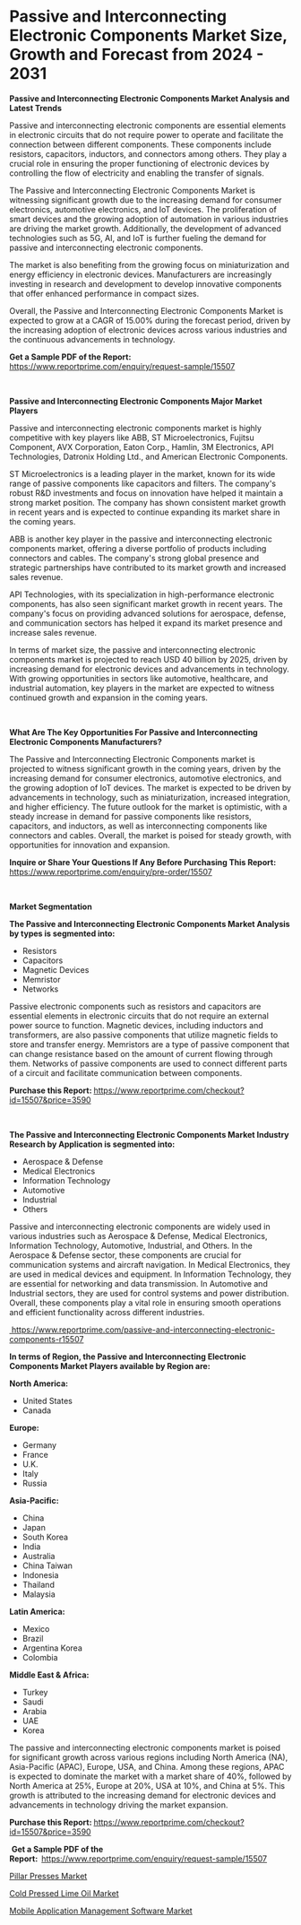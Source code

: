 <p><h1>Passive and Interconnecting Electronic Components Market Size, Growth and Forecast from 2024 - 2031</h1></p><p><strong>Passive and Interconnecting Electronic Components Market Analysis and Latest Trends</strong></p>
<p><p>Passive and interconnecting electronic components are essential elements in electronic circuits that do not require power to operate and facilitate the connection between different components. These components include resistors, capacitors, inductors, and connectors among others. They play a crucial role in ensuring the proper functioning of electronic devices by controlling the flow of electricity and enabling the transfer of signals.</p><p>The Passive and Interconnecting Electronic Components Market is witnessing significant growth due to the increasing demand for consumer electronics, automotive electronics, and IoT devices. The proliferation of smart devices and the growing adoption of automation in various industries are driving the market growth. Additionally, the development of advanced technologies such as 5G, AI, and IoT is further fueling the demand for passive and interconnecting electronic components.</p><p>The market is also benefiting from the growing focus on miniaturization and energy efficiency in electronic devices. Manufacturers are increasingly investing in research and development to develop innovative components that offer enhanced performance in compact sizes.</p><p>Overall, the Passive and Interconnecting Electronic Components Market is expected to grow at a CAGR of 15.00% during the forecast period, driven by the increasing adoption of electronic devices across various industries and the continuous advancements in technology.</p></p>
<p><strong>Get a Sample PDF of the Report:&nbsp;</strong> <a href="https://www.reportprime.com/enquiry/request-sample/15507">https://www.reportprime.com/enquiry/request-sample/15507</a></p>
<p>&nbsp;</p>
<p><strong>Passive and Interconnecting Electronic Components Major Market Players</strong></p>
<p><p>Passive and interconnecting electronic components market is highly competitive with key players like ABB, ST Microelectronics, Fujitsu Component, AVX Corporation, Eaton Corp., Hamlin, 3M Electronics, API Technologies, Datronix Holding Ltd., and American Electronic Components.</p><p>ST Microelectronics is a leading player in the market, known for its wide range of passive components like capacitors and filters. The company's robust R&D investments and focus on innovation have helped it maintain a strong market position. The company has shown consistent market growth in recent years and is expected to continue expanding its market share in the coming years.</p><p>ABB is another key player in the passive and interconnecting electronic components market, offering a diverse portfolio of products including connectors and cables. The company's strong global presence and strategic partnerships have contributed to its market growth and increased sales revenue.</p><p>API Technologies, with its specialization in high-performance electronic components, has also seen significant market growth in recent years. The company's focus on providing advanced solutions for aerospace, defense, and communication sectors has helped it expand its market presence and increase sales revenue.</p><p>In terms of market size, the passive and interconnecting electronic components market is projected to reach USD 40 billion by 2025, driven by increasing demand for electronic devices and advancements in technology. With growing opportunities in sectors like automotive, healthcare, and industrial automation, key players in the market are expected to witness continued growth and expansion in the coming years.</p></p>
<p>&nbsp;</p>
<p><strong>What Are The Key Opportunities For Passive and Interconnecting Electronic Components Manufacturers?</strong></p>
<p><p>The Passive and Interconnecting Electronic Components market is projected to witness significant growth in the coming years, driven by the increasing demand for consumer electronics, automotive electronics, and the growing adoption of IoT devices. The market is expected to be driven by advancements in technology, such as miniaturization, increased integration, and higher efficiency. The future outlook for the market is optimistic, with a steady increase in demand for passive components like resistors, capacitors, and inductors, as well as interconnecting components like connectors and cables. Overall, the market is poised for steady growth, with opportunities for innovation and expansion.</p></p>
<p><strong>Inquire or Share Your Questions If Any Before Purchasing This Report:</strong> <a href="https://www.reportprime.com/enquiry/pre-order/15507">https://www.reportprime.com/enquiry/pre-order/15507</a></p>
<p>&nbsp;</p>
<p><strong>Market Segmentation</strong></p>
<p><strong>The Passive and Interconnecting Electronic Components Market Analysis by types is segmented into:</strong></p>
<p><ul><li>Resistors</li><li>Capacitors</li><li>Magnetic Devices</li><li>Memristor</li><li>Networks</li></ul></p>
<p><p>Passive electronic components such as resistors and capacitors are essential elements in electronic circuits that do not require an external power source to function. Magnetic devices, including inductors and transformers, are also passive components that utilize magnetic fields to store and transfer energy. Memristors are a type of passive component that can change resistance based on the amount of current flowing through them. Networks of passive components are used to connect different parts of a circuit and facilitate communication between components.</p></p>
<p><strong>Purchase this Report:&nbsp;</strong><a href="https://www.reportprime.com/checkout?id=15507&price=3590">https://www.reportprime.com/checkout?id=15507&price=3590</a></p>
<p>&nbsp;</p>
<p><strong>The Passive and Interconnecting Electronic Components Market Industry Research by Application is segmented into:</strong></p>
<p><ul><li>Aerospace & Defense</li><li>Medical Electronics</li><li>Information Technology</li><li>Automotive</li><li>Industrial</li><li>Others</li></ul></p>
<p><p>Passive and interconnecting electronic components are widely used in various industries such as Aerospace & Defense, Medical Electronics, Information Technology, Automotive, Industrial, and Others. In the Aerospace & Defense sector, these components are crucial for communication systems and aircraft navigation. In Medical Electronics, they are used in medical devices and equipment. In Information Technology, they are essential for networking and data transmission. In Automotive and Industrial sectors, they are used for control systems and power distribution. Overall, these components play a vital role in ensuring smooth operations and efficient functionality across different industries.</p></p>
<p><a href="https://www.reportprime.com/passive-and-interconnecting-electronic-components-r15507">&nbsp;https://www.reportprime.com/passive-and-interconnecting-electronic-components-r15507</a></p>
<p><strong>In terms of Region, the Passive and Interconnecting Electronic Components Market Players available by Region are:</strong></p>
<p>
    <p> <strong> North America: </strong>
        <ul>
            <li>United States</li>
            <li>Canada</li>
        </ul>
        </p> 
    <p> <strong> Europe: </strong>
        <ul>
            <li>Germany</li>
            <li>France</li>
            <li>U.K.</li>
            <li>Italy</li>
            <li>Russia</li>
        </ul>
        </p> 
    <p> <strong> Asia-Pacific: </strong>
        <ul>
            <li>China</li>
            <li>Japan</li>
            <li>South Korea</li>
            <li>India</li>
            <li>Australia</li>
            <li>China Taiwan</li>
            <li>Indonesia</li>
            <li>Thailand</li>
            <li>Malaysia</li>
        </ul>
        </p> 
    <p> <strong> Latin America: </strong>
        <ul>
            <li>Mexico</li>
            <li>Brazil</li>
            <li>Argentina Korea</li>
            <li>Colombia</li>
        </ul>
        </p> 
    <p> <strong> Middle East & Africa: </strong>
        <ul>
            <li>Turkey</li>
            <li>Saudi</li>
            <li>Arabia</li>
            <li>UAE</li>
            <li>Korea</li>
        </ul>
    </p>
    </p>
<p><p>The passive and interconnecting electronic components market is poised for significant growth across various regions including North America (NA), Asia-Pacific (APAC), Europe, USA, and China. Among these regions, APAC is expected to dominate the market with a market share of 40%, followed by North America at 25%, Europe at 20%, USA at 10%, and China at 5%. This growth is attributed to the increasing demand for electronic devices and advancements in technology driving the market expansion.</p></p>
<p><strong>Purchase this Report: </strong><a href="https://www.reportprime.com/checkout?id=15507&price=3590">https://www.reportprime.com/checkout?id=15507&price=3590</a></p>
<p>&nbsp;<strong>Get a Sample PDF of the Report:&nbsp;&nbsp;</strong><a href="https://www.reportprime.com/enquiry/request-sample/15507">https://www.reportprime.com/enquiry/request-sample/15507</a></p>
<p><strong></strong></p>
<p><p><a href="https://www.linkedin.com/pulse/pillar-presses-market-challenges-opportunities-growth-drivers-ox1pe?trackingId=F%2B2Zh%2BZa3KFGcY439iCYRg%3D%3D">Pillar Presses Market</a></p><p><a href="https://www.linkedin.com/pulse/cold-pressed-lime-oil-market-comprehensive-report-its-share-heo5e?trackingId=82a4BNKXPkxhoJOGwkLsZw%3D%3D">Cold Pressed Lime Oil Market</a></p><p><a href="https://www.linkedin.com/pulse/mobile-application-management-software-market-size-share-amp-uxkae?trackingId=LxwvVfuBszsnhMph%2FsiOfA%3D%3D">Mobile Application Management Software Market</a></p></p>